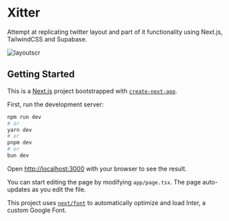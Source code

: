# Xitter

Attempt at replicating twitter layout and part of it functionality using Next.js, TailwindCSS and Supabase.

![layoutscr](https://github.com/Klalexdermyn/twittah/assets/49567522/cc1c21c8-bab5-485b-b44b-d0c1d24c5f5c)

## Getting Started

This is a [Next.js](https://nextjs.org/) project bootstrapped with [`create-next-app`](https://github.com/vercel/next.js/tree/canary/packages/create-next-app).

First, run the development server:

```bash
npm run dev
# or
yarn dev
# or
pnpm dev
# or
bun dev
```

Open [http://localhost:3000](http://localhost:3000) with your browser to see the result.

You can start editing the page by modifying `app/page.tsx`. The page auto-updates as you edit the file.

This project uses [`next/font`](https://nextjs.org/docs/basic-features/font-optimization) to automatically optimize and load Inter, a custom Google Font.
